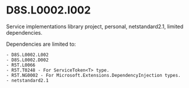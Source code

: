 # D8S.L0002.I002
Service implementations library project, personal, netstandard2.1, limited dependencies.

Dependencies are limited to:

	- D8S.L0002.L002
	- D8S.L0002.D002
	- R5T.L0066
	- R5T.T0248 - For ServiceToken<T> type.
	- R5T.NG0002 - For Microsoft.Extensions.DependencyInjection types.
	- netstandard2.1